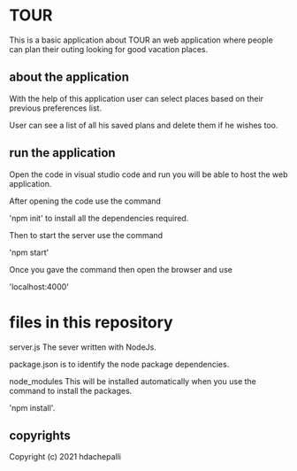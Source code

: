 # TOUR
This is a basic application about TOUR an web application where people can plan their outing looking for good vacation places.

## about the application

With the help of this application user can select places based on their previous preferences list.

User can see a list of all his saved plans and delete them if he wishes too.


## run the application

Open the code in visual studio code and run you will be able to host the web application.

After opening the code use the command 

'npm init' to install all the dependencies required.

Then to start the server use the command 

'npm start'

Once you gave the command then open the browser and use 

'localhost:4000'

# files in this repository

server.js The sever written with NodeJs.

package.json is to identify the node package dependencies.

node_modules This will be installed automatically when you use the command to install the packages.

'npm install'.


## copyrights

Copyright (c) 2021 hdachepalli

